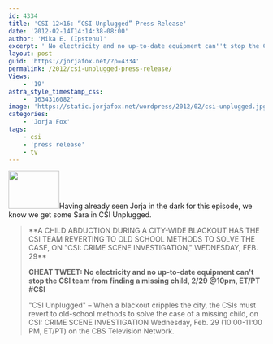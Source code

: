 ```yaml
---
id: 4334
title: 'CSI 12×16: “CSI Unplugged” Press Release'
date: '2012-02-14T14:14:38-08:00'
author: 'Mika E. (Ipstenu)'
excerpt: ' No electricity and no up-to-date equipment can''t stop the CSI team from finding a missing child.'
layout: post
guid: 'https://jorjafox.net/?p=4334'
permalink: /2012/csi-unplugged-press-release/
Views:
    - '19'
astra_style_timestamp_css:
    - '1634316082'
image: 'https://static.jorjafox.net/wordpress/2012/02/csi-unplugged.jpg'
categories:
    - 'Jorja Fox'
tags:
    - csi
    - 'press release'
    - tv
---
```


<img class="alignleft size-thumbnail wp-image-4335" title="csi-unplugged" src="//static.jorjafox.net/wordpress/2012/02/csi-unplugged-210x140.jpg" alt="" width="100" height="75" />Having already seen Jorja in the dark for this episode, we know we get some Sara in CSI Unplugged.
<blockquote>**A CHILD ABDUCTION DURING A CITY-WIDE BLACKOUT HAS THE CSI TEAM REVERTING TO OLD SCHOOL METHODS TO SOLVE THE CASE, ON "CSI: CRIME SCENE INVESTIGATION," WEDNESDAY, FEB. 29**

**CHEAT TWEET: No electricity and no up-to-date equipment can't stop the CSI team from finding a missing child, 2/29 @10pm, ET/PT #CSI**

"CSI Unplugged" – When a blackout cripples the city, the CSIs must revert to old-school methods to solve the case of a missing child, on CSI: CRIME SCENE INVESTIGATION Wednesday, Feb. 29 (10:00-11:00 PM, ET/PT) on the CBS Television Network.</blockquote>
